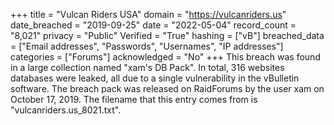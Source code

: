+++
title = "Vulcan Riders USA"
domain = "https://vulcanriders.us"
date_breached = "2019-09-25"
date = "2022-05-04"
record_count = "8,021"
privacy = "Public"
Verified = "True"
hashing = ["vB"]
breached_data = ["Email addresses", "Passwords", "Usernames", "IP addresses"]
categories = ["Forums"]
acknowledged = "No"
+++
This breach was found in a large collection named "xam's DB Pack". In total, 316 websites databases were leaked, all due to a single vulnerability in the vBulletin software. The breach pack was released on RaidForums by the user xam on October 17, 2019. The filename that this entry comes from is "vulcanriders.us_8021.txt".

